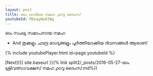 ```yaml
---
layout: post
title: ഓം ഹവിശേ നമഹ ൧൦൮ ടൈംസ്
youtubeId: MEoqyWp03Wg
---
```

 
 
 ഓം സംഖ്യ സമാപനായ നമഹ 
 
 -  And തുക്കളും ചാന്ദ്ര ഭാഗ്യങ്ങളും പൂർത്തിയാക്കിയ ദിവസങ്ങൾ ആരാണ് 
 
  
 
  
 
 
 
 
 
 


{% include youtubePlayer.html id=page.youtubeId %}
 
[Next]({{ site.baseurl }}{% link  split2/_posts/2016-05-27-ഓം ശ്രീവത്സാവക്ഷസ് നമഹ ൧൦൮ ടൈംസ്.md%})
 
